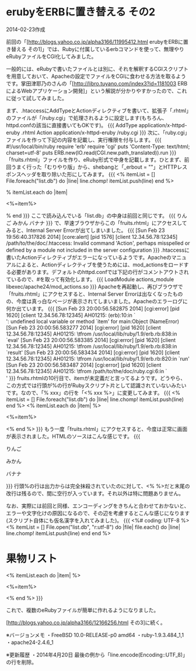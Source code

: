 # erubyをERBに置き替える その2

2014-02-23作成

前回の「[http://blogs.yahoo.co.jp/alpha3166/11995412.html erubyをERBに置き替える その1]」では、Rubyに付属しているerbコマンドを使って、無理やりeRubyファイルをCGI化してみました。

一般的には、eRubyで書いたファイルとは別に、それを解釈するCGIスクリプトを用意しておいて、Apacheの設定でファイルをCGIに食わせる方法を取るようです。掌田津耶乃のさんの「[http://libro.tuyano.com/index3?id=1181003 ERBによるWebアプリケーション開発]」という解説が分かりやすかったので、これに従って試してみました。

まず、.htaccessにAddTypeとActionディレクティブを書いて、拡張子「.rhtml」のファイルが「/ruby.cgi」で処理されるように設定します(もちろん、httpd.confの該当<Directory>に直接書いてもOKです)。
{{{
AddType application/x-httpd-eruby .rhtml
Action application/x-httpd-eruby /ruby.cgi
}}}
次に、「ruby.cgi」ファイルを作って下記の内容を記載し、実行権限を付与します。
{{{
#!/usr/local/bin/ruby
require 'erb'
require 'cgi'
puts 'Content-Type: text/html; charset=utf-8'
puts
ERB.new(IO.read(CGI.new.path_translated)).run
}}}
「fruits.rhtml」ファイルを作り、eRuby形式で中身を記載します。ひとまず、前回うまく行った「むりやり版」から、shebangと「_erbout = ""」とHTTPレスポンスヘッダを取り除いた形にしてみます。
{{{
<%
itemList = []
File.foreach("list.db") do |line|
  line.chomp!
  itemList.push(line)
end
%><html>
 <body>
% itemList.each do |item|
  <p><%=item%></p>
% end
 </body>
</html>
}}}
ここで読み込んでいる「list.db」の中身は前回と同じです。
{{{
りんご
みかん
バナナ
}}}
で、早速ブラウザからこの「fruits.rhtml」にアクセスしてみると、Internal Server Errorが出てしまいました。
{{{
[Sun Feb 23 19:56:40.317826 2014] [core:alert] [pid 1576] [client 12.34.56.78:12345] /path/to/the/doc/.htaccess: Invalid command 'Action', perhaps misspelled or defined by a module not included in the server configuration
}}}
.htaccessに書いたActionディレクティブがエラーになっているようです。Apacheのマニュアルによると、Actionディレクティブを使うためには、mod_actionsをロードする必要があります。デフォルトのhttpd.confでは下記の行がコメントアウトされているので、#を取って有効化します。
{{{
LoadModule actions_module libexec/apache24/mod_actions.so
}}}
Apacheを再起動し、再びブラウザで「fruits.rhtml」にアクセスすると、Internal Server Errorは出なくなったものの、今度は真っ白なページが表示されてしまいました。Apacheのエラーログに何か出ています。
{{{
[Sun Feb 23 20:00:56.582875 2014] [cgi:error] [pid 1620] [client 12.34.56.78:12345] AH01215: (erb):10:in `<main>': undefined local variable or method `item' for main:Object (NameError)
[Sun Feb 23 20:00:56.583277 2014] [cgi:error] [pid 1620] [client 12.34.56.78:12345] AH01215: \tfrom /usr/local/lib/ruby/1.9/erb.rb:838:in `eval'
[Sun Feb 23 20:00:56.583385 2014] [cgi:error] [pid 1620] [client 12.34.56.78:12345] AH01215: \tfrom /usr/local/lib/ruby/1.9/erb.rb:838:in `result'
[Sun Feb 23 20:00:56.583434 2014] [cgi:error] [pid 1620] [client 12.34.56.78:12345] AH01215: \tfrom /usr/local/lib/ruby/1.9/erb.rb:820:in `run'
[Sun Feb 23 20:00:56.583487 2014] [cgi:error] [pid 1620] [client 12.34.56.78:12345] AH01215: \tfrom /path/to/the/doc/ruby.cgi:6:in `<main>'
}}}
fruits.rhtmlの10行目で、itemが未定義だと言ってるようです。どうやら、この方式では行頭が%の行がRubyスクリプト片として認識されていないみたいです。なので、「% xxx」の行を「<% xxx %>」に変更してみます。
{{{
<%
itemList = []
File.foreach("list.db") do |line|
  line.chomp!
  itemList.push(line)
end
%><html>
 <body>
<% itemList.each do |item| %>
  <p><%=item%></p>
<% end %>
 </body>
</html>
}}}
もう一度「fruits.rhtml」にアクセスすると、今度は正常に画面が表示されました。HTMLのソースはこんな感じです。
{{{
<html>
 <body>

  <p>りんご</p>

  <p>みかん</p>

  <p>バナナ</p>

 </body>
</html>
}}}
行頭%の行は出力からは完全抹殺されていたのに対して、<% %>だと末尾の改行は残るので、間に空行が入っています。それ以外は特に問題ありません。

なお、実際には前回と同様、エンコーディングをきちんと合わせておかないと、エラーや文字化けの原因になるので、その辺を考慮するとこんな感じになります(スクリプト自体にも仮名漢字を入れてみました)。
{{{
<%# coding: UTF-8 %>
<%
itemList = []
File.open("list.db", "r:utf-8") do |file|
  file.each() do |line|
    line.chomp!
    itemList.push(line)
  end
end
%><html>
 <body>
  <h1>果物リスト</h1>
<% itemList.each do |item| %>
  <p><%=item%></p>
<% end %>
 </body>
</html>
}}}

これで、複数のeRubyファイルが簡単に作れるようになりました。

[http://blogs.yahoo.co.jp/alpha3166/12166256.html その3]に続く。

※バージョンメモ
・FreeBSD 10.0-RELEASE-p0 amd64
・ruby-1.9.3.484_1,1
・apache24-2.4.6_1

※更新履歴
・2014年4月20日 最後の例から「line.encode(Encoding::UTF_8)」の行を削除。
